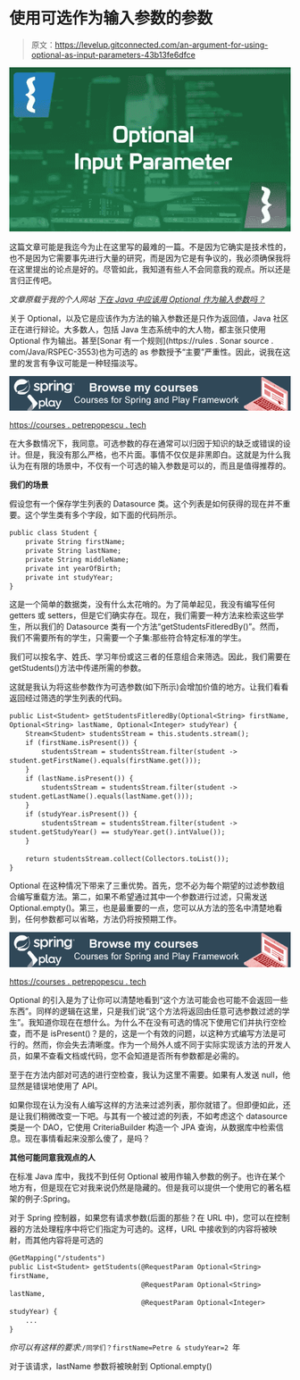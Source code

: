 # 使用可选作为输入参数的参数

> 原文：<https://levelup.gitconnected.com/an-argument-for-using-optional-as-input-parameters-43b13fe6dfce>

![](img/51cf2df38c01ad9051f6f90160f05b71.png)

这篇文章可能是我迄今为止在这里写的最难的一篇。不是因为它确实是技术性的，也不是因为它需要事先进行大量的研究，而是因为它是有争议的，我必须确保我将在这里提出的论点是好的。尽管如此，我知道有些人不会同意我的观点。所以还是言归正传吧。

*文章原载于我的个人网站* [*下在 Java 中应该用 Optional 作为输入参数吗？*](https://petrepopescu.tech/2021/10/an-argument-for-using-optional-as-input-parameters/)

关于 Optional，以及它是应该作为方法的输入参数还是只作为返回值，Java 社区正在进行辩论。大多数人，包括 Java 生态系统中的大人物，都主张只使用 Optional 作为输出。甚至[Sonar 有一个规则](https://rules . Sonar source . com/Java/RSPEC-3553)也为可选的 as 参数授予“主要”严重性。因此，说我在这里的发言有争议可能是一种轻描淡写。

![](img/0c1ac83726ee97875dbbed9fcf9e65ae.png)

[https://courses . petrepopescu . tech](https://courses.petrepopescu.tech)

在大多数情况下，我同意。可选参数的存在通常可以归因于知识的缺乏或错误的设计。但是，我没有那么严格，也不片面。事情不仅仅是非黑即白。这就是为什么我认为在有限的场景中，不仅有一个可选的输入参数是可以的，而且是值得推荐的。

**我们的场景**

假设您有一个保存学生列表的 Datasource 类。这个列表是如何获得的现在并不重要。这个学生类有多个字段，如下面的代码所示。

```
public class Student {
    private String firstName;
    private String lastName;
    private String middleName;
    private int yearOfBirth;
    private int studyYear;
}
```

这是一个简单的数据类，没有什么太花哨的。为了简单起见，我没有编写任何 getters 或 setters，但是它们确实存在。现在，我们需要一种方法来检索这些学生，所以我们的 Datasource 类有一个方法“getStudentsFitleredBy()”。然而，我们不需要所有的学生，只需要一个子集:那些符合特定标准的学生。

我们可以按名字、姓氏、学习年份或这三者的任意组合来筛选。因此，我们需要在 getStudents()方法中传递所需的参数。

这就是我认为将这些参数作为可选参数(如下所示)会增加价值的地方。让我们看看返回经过筛选的学生列表的代码。

```
public List<Student> getStudentsFitleredBy(Optional<String> firstName, Optional<String> lastName, Optional<Integer> studyYear) {
    Stream<Student> studentsStream = this.students.stream();
    if (firstName.isPresent()) {
        studentsStream = studentsStream.filter(student -> student.getFirstName().equals(firstName.get()));
    }
    if (lastName.isPresent()) {
        studentsStream = studentsStream.filter(student -> student.getLastName().equals(lastName.get()));
    }
    if (studyYear.isPresent()) {
        studentsStream = studentsStream.filter(student -> student.getStudyYear() == studyYear.get().intValue());
    }

    return studentsStream.collect(Collectors.toList());
}
```

Optional 在这种情况下带来了三重优势。首先，您不必为每个期望的过滤参数组合编写重载方法。第二，如果不希望通过其中一个参数进行过滤，只需发送 Optional.empty()。第三，也是最重要的一点，您可以从方法的签名中清楚地看到，任何参数都可以省略，方法仍将按预期工作。

![](img/0c1ac83726ee97875dbbed9fcf9e65ae.png)

[https://courses . petrepopescu . tech](https://courses.petrepopescu.tech)

Optional 的引入是为了让你可以清楚地看到“这个方法可能会也可能不会返回一些东西”。同样的逻辑在这里，只是我们说“这个方法将返回由任意可选参数过滤的学生”。我知道你现在在想什么。为什么不在没有可选的情况下使用它们并执行空检查，而不是 isPresent()？是的，这是一个有效的问题，以这种方式编写方法是可行的。然而，你会失去清晰度。作为一个局外人或不同于实际实现该方法的开发人员，如果不查看文档或代码，您不会知道是否所有参数都是必需的。

至于在方法内部对可选的进行空检查，我认为这里不需要。如果有人发送 null，他显然是错误地使用了 API。

如果你现在认为没有人编写这样的方法来过滤列表，那你就错了。但即便如此，还是让我们稍微改变一下吧。与其有一个被过滤的列表，不如考虑这个 datasource 类是一个 DAO，它使用 CriteriaBuilder 构造一个 JPA 查询，从数据库中检索信息。现在事情看起来没那么傻了，是吗？

**其他可能同意我观点的人**

在标准 Java 库中，我找不到任何 Optional 被用作输入参数的例子。也许在某个地方有，但是现在它对我来说仍然是隐藏的。但是我可以提供一个使用它的著名框架的例子:Spring。

对于 Spring 控制器，如果您有请求参数(后面的那些？在 URL 中)，您可以在控制器的方法处理程序中将它们指定为可选的。这样，URL 中接收到的内容将被映射，而其他内容将是可选的

```
@GetMapping("/students")
public List<Student> getStudents(@RequestParam Optional<String> firstName,
                                 @RequestParam Optional<String> lastName,
                                 @RequestParam Optional<Integer> studyYear) {
    ...
}
```

*你可以有这样的要求*:`/同学们？firstName=Petre & studyYear=2 `年

对于该请求，lastName 参数将被映射到 Optional.empty()